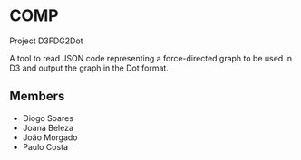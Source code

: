 # COMP

Project D3FDG2Dot

A tool to read JSON code representing a force-directed graph to be used in D3 and
output the graph in the Dot format.


Members
-
- Diogo Soares
- Joana Beleza
- João Morgado
- Paulo Costa
